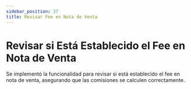 ```yaml
---
sidebar_position: 37
title: Revisar Fee en Nota de Venta
---
```


# Revisar si Está Establecido el Fee en Nota de Venta

Se implementó la funcionalidad para revisar si está establecido el fee en nota de venta, asegurando que las comisiones se calculen correctamente.
